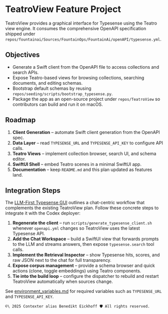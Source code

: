# TeatroView Feature Project

TeatroView provides a graphical interface for Typesense using the Teatro view engine. It consumes the comprehensive OpenAPI specification shipped under `repos/fountainai/Sources/FountainOps/FountainAi/openAPI/typesense.yml`.

## Objectives

- Generate a Swift client from the OpenAPI file to access collections and search APIs.
- Expose Teatro-based views for browsing collections, searching documents, and editing schemas.
- Bootstrap default schemas by reusing `repos/seeding/scripts/bootstrap_typesense.py`.
- Package the app as an open-source project under `repos/TeatroView` so contributors can build and run it on macOS.

## Roadmap

1. **Client Generation** – automate Swift client generation from the OpenAPI spec.
2. **Data Layer** – read `TYPESENSE_URL` and `TYPESENSE_API_KEY` to configure API calls.
3. **Teatro Views** – implement collection browser, search UI, and schema editor.
4. **SwiftUI Shell** – embed Teatro scenes in a minimal SwiftUI app.
5. **Documentation** – keep `README.md` and this plan updated as features land.

## Integration Steps

The [LLM-First Typesense GUI](llm_first_typesense_gui.md) outlines a chat-centric workflow that complements the existing TeatroView plan. Follow these concrete steps to integrate it with the Codex deployer:

1. **Regenerate the client** – run `scripts/generate_typesense_client.sh` whenever `openapi.yml` changes so TeatroView uses the latest Typesense API.
2. **Add the Chat Workspace** – build a SwiftUI view that forwards prompts to the LLM and streams answers, then expose `typesense.search` tool calls.
3. **Implement the Retrieval Inspector** – show Typesense hits, scores, and raw JSON next to the chat for full transparency.
4. **Expose corpus management** – provide a schema browser and quick actions (clone, toggle embeddings) using Teatro components.
5. **Tie into the build loop** – configure the dispatcher to rebuild and restart TeatroView automatically when sources change.

See [environment_variables.md](environment_variables.md) for required variables such as `TYPESENSE_URL` and `TYPESENSE_API_KEY`.

````text
©\ 2025 Contexter alias Benedikt Eickhoff 🛡️ All rights reserved.
````
